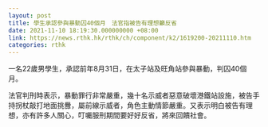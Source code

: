 ```yaml
---
layout: post
title: 學生承認參與暴動囚40個月　法官指被告有理想籲反省
date: 2021-11-10 18:19:30.000000000 +08:00
link: https://news.rthk.hk/rthk/ch/component/k2/1619200-20211110.htm
categories: rthk
---
```


一名22歲男學生，承認前年8月31日，在太子站及旺角站參與暴動，判囚40個月。

法官判刑時表示，暴動罪行非常嚴重，幾十名示威者惡意破壞港鐵站設施，被告手持拐杖敲打地面挑釁，屬前線示威者，角色主動情節嚴重。又表示明白被告有理想，亦有許多人關心，叮囑服刑期間要好好反省，將來回饋社會。
